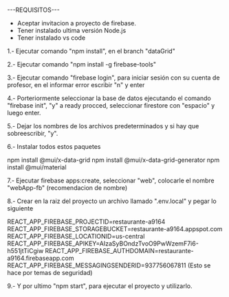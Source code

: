---REQUISITOS---
- Aceptar invitacion a proyecto de firebase.
- Tener instalado ultima versión Node.js
- Tener instalado vs code
 


1.- Ejecutar comando "npm install", en el branch "dataGrid"

2.- Ejecutar comando "npm install -g firebase-tools"

3.- Ejecutar comando "firebase login", para iniciar sesión con su cuenta de profesor, en el informar error escribir "n" y enter

4.- Porteriormente seleccionar la base de datos ejecutando el comando "firebase init", "y" a ready procced, seleccionar firestore con "espacio" y luego enter.

5.- Dejar los nombres de los archivos predeterminados y si hay que sobreescribir, "y".

6.- Instalar todos estos paquetes

npm install @mui/x-data-grid
npm install @mui/x-data-grid-generator
npm install @mui/material

7.- Ejecutar firebase apps:create, seleccionar "web", colocarle el nombre "webApp-fb" (recomendacion de nombre)

8.- Crear en la raiz del proyecto un archivo llamado ".env.local" y pegar lo siguiente

REACT_APP_FIREBASE_PROJECTID=restaurante-a9164
REACT_APP_FIREBASE_STORAGEBUCKET=restaurante-a9164.appspot.com
REACT_APP_FIREBASE_LOCATIONID=us-central
REACT_APP_FIREBASE_APIKEY=AIzaSyBOndzTvoO9PwWzemF7i6-h551jtTiCgiw
REACT_APP_FIREBASE_AUTHDOMAIN=restaurante-a9164.firebaseapp.com
REACT_APP_FIREBASE_MESSAGINGSENDERID=937756067811
(Esto se hace por temas de seguridad)

9.- Y por ultimo "npm start", para ejecutar el proyecto y utilizarlo.